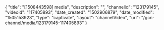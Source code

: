 {
    "title": "[1508443598] media",
    "description": "",
    "channelid": "123179145",
    "videoid": "117405893",
    "date_created": "1502906879",
    "date_modified": "1505158923",
    "type": "captivate",
    "layout": "channelVideo",
    "url": "\/gcn-channel\/media\/123179145-117405893"
}